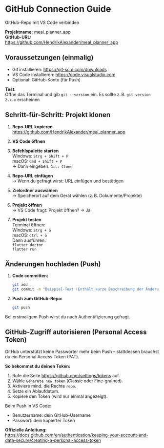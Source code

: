 # GitHub Connection Guide
GitHub-Repo mit VS Code verbinden

**Projektname:** meal_planner_app  
**GitHub-URL:**  
https://github.com/HendrikAlexander/meal_planner_app

## Voraussetzungen (einmalig)
- Git installieren: https://git-scm.com/downloads
- VS Code installieren: https://code.visualstudio.com
- Optional: GitHub-Konto (für Push)

**Test:**  
Öffne das Terminal und gib `git --version` ein. Es sollte z. B. `git version 2.x.x` erscheinen

## Schritt-für-Schritt: Projekt klonen

1. **Repo-URL kopieren**  
   https://github.com/HendrikAlexander/meal_planner_app

2. **VS Code öffnen**

3. **Befehlspalette starten**  
   Windows: `Strg + Shift + P`  
   macOS: `Cmd + Shift + P`  
   -> Dann eingeben: `Git: Clone`

4. **Repo-URL einfügen**  
   -> Wenn du gefragt wirst: URL einfügen und bestätigen

5. **Zielordner auswählen**  
   -> Speicherort auf dem Gerät wählen (z. B. Dokumente/Projekte)

6. **Projekt öffnen**  
   -> VS Code fragt: Projekt öffnen? -> Ja

7. **Projekt testen**  
   Terminal öffnen:  
   Windows: `Strg + ö`  
   macOS: `Ctrl + ö`  
   Dann ausführen:  
   `flutter doctor`  
   `flutter run`

## Änderungen hochladen (Push)

1. **Code committen:**  
   ```bash
   git add .
   git commit -m "Beispiel-Text (Enthält kurze Beschreibung der Änderung)"
2. **Push zum GitHub-Repo:**
    ```bash
    git push
Bei erstmaligem Push wirst du nach Authentifizierung gefragt.

   ## GitHub-Zugriff autorisieren (Personal Access Token)

GitHub unterstützt keine Passwörter mehr beim Push – stattdessen brauchst du ein Personal Access Token (PAT).

**So bekommst du deinen Token:**
1. Rufe die Seite https://github.com/settings/tokens auf.
2. Wähle `Generate new token` (Classic oder Fine-grained).
3. Aktiviere mind. die Rechte `repo`.
4. Setze ein Ablaufdatum.
5. Kopiere den Token (wird nur einmal angezeigt).

Beim Push in VS Code:
- Benutzername: dein GitHub-Username
- Passwort: dein kopierter Token

**Offizielle Anleitung:**  
https://docs.github.com/en/authentication/keeping-your-account-and-data-secure/creating-a-personal-access-token

